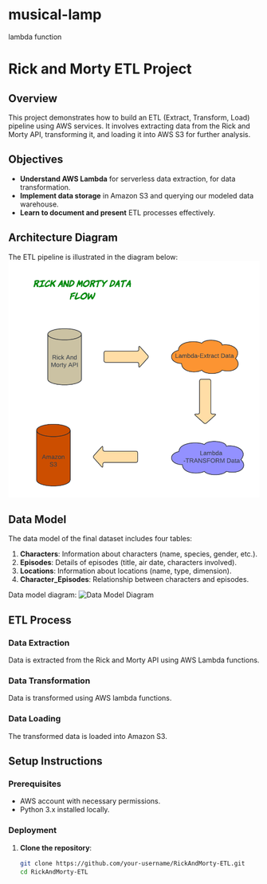 # musical-lamp
lambda function
# Rick and Morty ETL Project

## Overview
This project demonstrates how to build an ETL (Extract, Transform, Load) pipeline using AWS services. It involves extracting data from the Rick and Morty API, transforming it, and loading it into AWS S3 for further analysis.

## Objectives
- **Understand AWS Lambda** for serverless data extraction, for data transformation.
- **Implement data storage** in Amazon S3 and querying our modeled data warehouse.
- **Learn to document and present** ETL processes effectively.

## Architecture Diagram
The ETL pipeline is illustrated in the diagram below:
![Data Flow Diagram](https://github.com/suuban2652/musical-lamp/blob/main/Flowcharts.png)

## Data Model
The data model of the final dataset includes four tables:
1. **Characters**: Information about characters (name, species, gender, etc.).
2. **Episodes**: Details of episodes (title, air date, characters involved).
3. **Locations**: Information about locations (name, type, dimension).
4. **Character_Episodes**: Relationship between characters and episodes.

Data model diagram:
![Data Model Diagram](./data_model/data_model_diagram.png)

## ETL Process

### Data Extraction
Data is extracted from the Rick and Morty API using AWS Lambda functions.

### Data Transformation
Data is transformed using AWS lambda functions.

### Data Loading
The transformed data is loaded into Amazon S3.

## Setup Instructions

### Prerequisites
- AWS account with necessary permissions.
- Python 3.x installed locally.

### Deployment
1. **Clone the repository**:
   ```bash
   git clone https://github.com/your-username/RickAndMorty-ETL.git
   cd RickAndMorty-ETL
   

